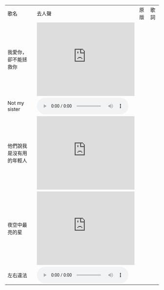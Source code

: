 
<table>
  <tr>
    <td>歌名</td>
    <td>去人聲</td>
    <td>原版</td>
    <td>歌詞</td>
  </tr>
  <tr>
    <td>我愛你，卻不能拯救你</td>
    <td><iframe width="320" height="240" src="https://www.youtube.com/embed/Lq3UlckzpmE" title="YouTube video player" frameborder="0" allow="accelerometer; autoplay; clipboard-write; encrypted-media; gyroscope; picture-in-picture" allowfullscreen></iframe></td>
  </tr>
  <tr>
    <td>Not my sister</td>
    <td><audio controls><source src="https://yin-le-ju.xiaoyou2017.repl.co/Not My Sister.wav" type="audio/wav"></audio></td>
  </tr>
  <tr>
    <td>他們說我是沒有用的年輕人</td>
    <td><iframe width="320" height="240" src="https://www.youtube.com/embed/DqwF2AFfBEY" title="YouTube video player" frameborder="0" allow="accelerometer; autoplay; clipboard-write; encrypted-media; gyroscope; picture-in-picture" allowfullscreen></iframe></td>
  </tr>
  <tr>
    <td>夜空中最亮的星</td>
    <td><iframe width="320" height="240" src="https://www.youtube.com/embed/FUorCLHAi5Y" title="YouTube video player" frameborder="0" allow="accelerometer; autoplay; clipboard-write; encrypted-media; gyroscope; picture-in-picture" allowfullscreen></iframe></td>
  </tr>
  <tr>
    <td>左右違法</td>
    <td><audio controls><source src="https://yin-le-ju.xiaoyou2017.repl.co/Dilemma.wav" type="audio/wav"></audio></td>
  </tr>
</table>

